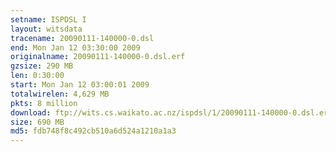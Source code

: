 ```yaml
---
setname: ISPDSL I
layout: witsdata
tracename: 20090111-140000-0.dsl
end: Mon Jan 12 03:30:00 2009
originalname: 20090111-140000-0.dsl.erf
gzsize: 290 MB
len: 0:30:00
start: Mon Jan 12 03:00:01 2009
totalwirelen: 4,629 MB
pkts: 8 million
download: ftp://wits.cs.waikato.ac.nz/ispdsl/1/20090111-140000-0.dsl.erf.gz
size: 690 MB
md5: fdb748f8c492cb510a6d524a1210a1a3
---
```

